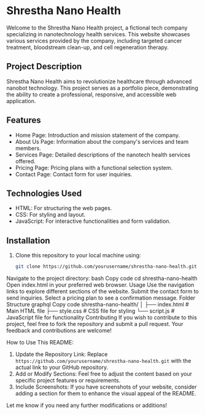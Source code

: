 # Shrestha Nano Health

Welcome to the Shrestha Nano Health project, a fictional tech company specializing in nanotechnology health services. This website showcases various services provided by the company, including targeted cancer treatment, bloodstream clean-up, and cell regeneration therapy.

## Project Description
Shrestha Nano Health aims to revolutionize healthcare through advanced nanobot technology. This project serves as a portfolio piece, demonstrating the ability to create a professional, responsive, and accessible web application.

## Features
- Home Page: Introduction and mission statement of the company.
- About Us Page: Information about the company's services and team members.
- Services Page: Detailed descriptions of the nanotech health services offered.
- Pricing Page: Pricing plans with a functional selection system.
- Contact Page: Contact form for user inquiries.

## Technologies Used
- HTML: For structuring the web pages.
- CSS: For styling and layout.
- JavaScript: For interactive functionalities and form validation.

## Installation
1. Clone this repository to your local machine using:
   ```bash
   git clone https://github.com/yourusername/shrestha-nano-health.git
Navigate to the project directory:
bash
Copy code
cd shrestha-nano-health
Open index.html in your preferred web browser.
Usage
Use the navigation links to explore different sections of the website.
Submit the contact form to send inquiries.
Select a pricing plan to see a confirmation message.
Folder Structure
graphql
Copy code
shrestha-nano-health/
│
├── index.html          # Main HTML file
├── style.css           # CSS file for styling
└── script.js           # JavaScript file for functionality
Contributing
If you wish to contribute to this project, feel free to fork the repository and submit a pull request. Your feedback and contributions are welcome!

How to Use This README:
1. Update the Repository Link: Replace `https://github.com/yourusername/shrestha-nano-health.git` with the actual link to your GitHub repository.
2. Add or Modify Sections: Feel free to adjust the content based on your specific project features or requirements.
3. Include Screenshots: If you have screenshots of your website, consider adding a section for them to enhance the visual appeal of the README.

Let me know if you need any further modifications or additions!
